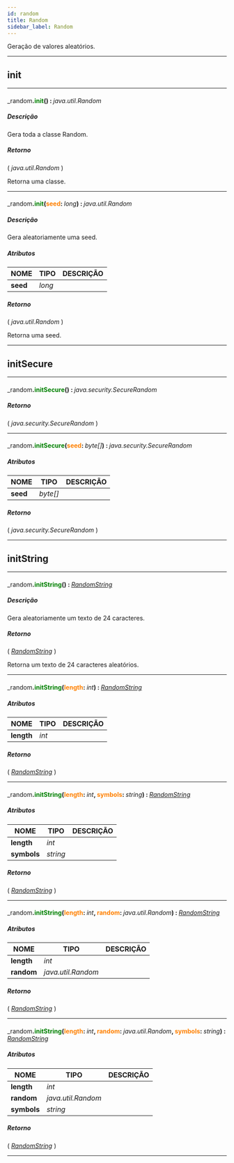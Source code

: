 ```yaml
---
id: random
title: Random
sidebar_label: Random
---
```


Geração de valores aleatórios.

---

## init

---

#### <span style="font-weight: normal">_random</span>.<span style="color: #008000">init</span>() : <span style="font-weight: normal; font-style: italic;">java.util.Random</span>
##### Descrição

Gera toda a classe Random.

##### Retorno

( _java.util.Random_ )

Retorna uma classe.

---

#### <span style="font-weight: normal">_random</span>.<span style="color: #008000">init</span>(<span style="color: #FF8000">seed</span>: <span style="font-weight: normal; font-style: italic;">long</span>) : <span style="font-weight: normal; font-style: italic;">java.util.Random</span>
##### Descrição

Gera aleatoriamente uma seed.

##### Atributos

| NOME | TIPO | DESCRIÇÃO |
|---|---|---|
| **seed** | _long_ |   |

##### Retorno

( _java.util.Random_ )

Retorna uma seed.

---

## initSecure

---

#### <span style="font-weight: normal">_random</span>.<span style="color: #008000">initSecure</span>() : <span style="font-weight: normal; font-style: italic;">java.security.SecureRandom</span>
##### Retorno

( _java.security.SecureRandom_ )


---

#### <span style="font-weight: normal">_random</span>.<span style="color: #008000">initSecure</span>(<span style="color: #FF8000">seed</span>: <span style="font-weight: normal; font-style: italic;">byte[]</span>) : <span style="font-weight: normal; font-style: italic;">java.security.SecureRandom</span>
##### Atributos

| NOME | TIPO | DESCRIÇÃO |
|---|---|---|
| **seed** | _byte[]_ |   |

##### Retorno

( _java.security.SecureRandom_ )


---

## initString

---

#### <span style="font-weight: normal">_random</span>.<span style="color: #008000">initString</span>() : <span style="font-weight: normal; font-style: italic;">[RandomString](../../objects/RandomString)</span>
##### Descrição

Gera aleatoriamente um texto de 24 caracteres.

##### Retorno

( _[RandomString](../../objects/RandomString)_ )

Retorna um texto de 24 caracteres aleatórios.

---

#### <span style="font-weight: normal">_random</span>.<span style="color: #008000">initString</span>(<span style="color: #FF8000">length</span>: <span style="font-weight: normal; font-style: italic;">int</span>) : <span style="font-weight: normal; font-style: italic;">[RandomString](../../objects/RandomString)</span>
##### Atributos

| NOME | TIPO | DESCRIÇÃO |
|---|---|---|
| **length** | _int_ |   |

##### Retorno

( _[RandomString](../../objects/RandomString)_ )


---

#### <span style="font-weight: normal">_random</span>.<span style="color: #008000">initString</span>(<span style="color: #FF8000">length</span>: <span style="font-weight: normal; font-style: italic;">int</span>, <span style="color: #FF8000">symbols</span>: <span style="font-weight: normal; font-style: italic;">string</span>) : <span style="font-weight: normal; font-style: italic;">[RandomString](../../objects/RandomString)</span>
##### Atributos

| NOME | TIPO | DESCRIÇÃO |
|---|---|---|
| **length** | _int_ |   |
| **symbols** | _string_ |   |

##### Retorno

( _[RandomString](../../objects/RandomString)_ )


---

#### <span style="font-weight: normal">_random</span>.<span style="color: #008000">initString</span>(<span style="color: #FF8000">length</span>: <span style="font-weight: normal; font-style: italic;">int</span>, <span style="color: #FF8000">random</span>: <span style="font-weight: normal; font-style: italic;">java.util.Random</span>) : <span style="font-weight: normal; font-style: italic;">[RandomString](../../objects/RandomString)</span>
##### Atributos

| NOME | TIPO | DESCRIÇÃO |
|---|---|---|
| **length** | _int_ |   |
| **random** | _java.util.Random_ |   |

##### Retorno

( _[RandomString](../../objects/RandomString)_ )


---

#### <span style="font-weight: normal">_random</span>.<span style="color: #008000">initString</span>(<span style="color: #FF8000">length</span>: <span style="font-weight: normal; font-style: italic;">int</span>, <span style="color: #FF8000">random</span>: <span style="font-weight: normal; font-style: italic;">java.util.Random</span>, <span style="color: #FF8000">symbols</span>: <span style="font-weight: normal; font-style: italic;">string</span>) : <span style="font-weight: normal; font-style: italic;">[RandomString](../../objects/RandomString)</span>
##### Atributos

| NOME | TIPO | DESCRIÇÃO |
|---|---|---|
| **length** | _int_ |   |
| **random** | _java.util.Random_ |   |
| **symbols** | _string_ |   |

##### Retorno

( _[RandomString](../../objects/RandomString)_ )


---

